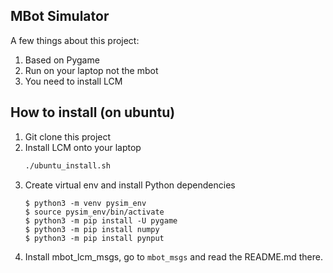 ## MBot Simulator

A few things about this project:
1. Based on Pygame
2. Run on your laptop not the mbot
3. You need to install LCM

## How to install (on ubuntu)
1. Git clone this project
2. Install LCM onto your laptop
    ```bash
    ./ubuntu_install.sh
    ```
3. Create virtual env and install Python dependencies
    ```
    $ python3 -m venv pysim_env
    $ source pysim_env/bin/activate
    $ python3 -m pip install -U pygame
    $ python3 -m pip install numpy
    $ python3 -m pip install pynput
    ```
4. Install mbot_lcm_msgs, go to `mbot_msgs` and read the README.md there.
